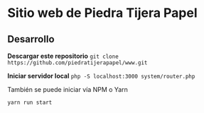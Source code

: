 # Sitio web de Piedra Tijera Papel

## Desarrollo

**Descargar este repositorio**
`git clone https://github.com/piedratijerapapel/www.git`

**Iniciar servidor local**
`php -S localhost:3000 system/router.php`

También se puede iniciar vía NPM o Yarn

`yarn run start`